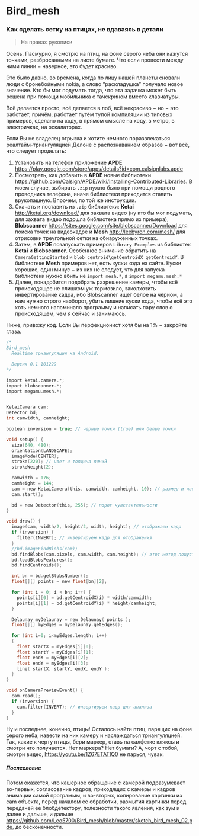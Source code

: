 # Bird_mesh

### Как сделать сетку на птицах, не вдаваясь в детали
> На правах рукописи

Осень. Пасмурно, я смотрю на птиц, на фоне серого неба они кажутся точками, разбросанными на листе бумаге. Что если провести между ними линии &minus; наверное, это будет красиво.


Это было давно, во времена, когда по лицу нашей планеты сновали люди с бронебойными nokia, а слово “раскладушка” получало новое значение.
Кто бы мог подумать тогда, что эта задачка может быть решена при помощи мобильника с тачскрином вместо клавиатуры.


Всё делается просто, всё делается в лоб, всё некрасиво &minus; но &minus; это работает, причём, работает путём тупой компиляции из типовых примеров, сделано на ходу, в прямом смысле на ходу, в метро, в электричках, на эскалаторах.


Если Вы не владелец огрызка и хотите немного поразвлекаться реалтайм-триангуляцией Делоне с распознаванием образов &minus; вот всё, что следует проделать:
1. Установить на телефон приложение **APDE** https://play.google.com/store/apps/details?id=com.calsignlabs.apde
1. Посмотреть, как добавить в **APDE** новые библиотеки https://github.com/Calsign/APDE/wiki/Installing-Contributed-Libraries. В моем случае, выбирать `.zip` нужно было при помощи родного проводника телефона, иначе библиотеки приходится ставить врукопашную. Впрочем, по той же инструкции.
1. Скачать и поставить из `.zip` библиотеки: **Ketai** http://ketai.org/download/ для захвата видео (ну кто бы мог подумать, для захвата видео подошла библиотека прямо из примера), **Blobscanner** https://sites.google.com/site/blobscanner/Download для поиска точек на видеокадре и **Mesh** http://leebyron.com/mesh/ для отрисовки треугольной сетки на обнаруженных точках.
1. Затем, в **APDE** позапускать примеров `Library Examples` из библиотек **Ketai** и **Blobscanner**. Особенное внимание обратить на `CameraGettingStarted` и `blob_centroid\getCentroidX_getCentroidY`. В библиотеке **Mesh** примеров нет, есть куски кода на сайте. Куски хорошие, один минус &minus; из них не следует, что для запуска библиотеки нужно вбить не `import mesh.*`, а `import megamu.mesh.*`
1. Далее, понадобится подобрать разрешение камеры, чтобы всё происходящее не слишком уж тормозило, заколхозить инвертирование кадра, ибо Blobscanner ищет белое на чёрном, а нам нужно строго наоборот, убить лишние куски кода, чтобы всё это хоть немного напоминало программу и написать пару слов о происходящем, чем я сейчас и занимаюсь.

Ниже, привожу код. Если Вы перфекционист хотя бы на 1% &minus; закройте глаза.


```C
/*
Bird_mesh
  Realtime триангуляция на Android.

  Версия 0.1 101229
*/

import ketai.camera.*;
import blobscanner.*;
import megamu.mesh.*;


KetaiCamera cam;
Detector bd;
int camwidth, camheight;

boolean inversion = true; // черные точки (true) или белые точки

void setup() {
  size(640, 480);
  orientation(LANDSCAPE);
  imageMode(CENTER);
  stroke(220); // цвет и толщина линий
  strokeWeight(2);

  camwidth = 176;
  camheight = 144;
  cam = new KetaiCamera(this, camwidth, camheight, 10); // размер и частота кадров камеры
  cam.start();

  bd = new Detector(this, 255); // порог чувствительности
}

void draw() {
  image(cam, width/2, height/2, width, height); // отображаем кадр
  if (inversion) {
    filter(INVERT); // инвертируем кадр для отображения
  }
  //bd.imageFindBlobs(cam);
  bd.findBlobs(cam.pixels, cam.width, cam.height); // этот метод пошустрее, чем bd.imageFindBlobs
  bd.loadBlobsFeatures();
  bd.findCentroids();

  int bn = bd.getBlobsNumber();
  float[][] points = new float[bn][2];

  for (int i = 0; i < bn; i++) {
    points[i][0] = bd.getCentroidX(i) * width/camwidth;
    points[i][1] = bd.getCentroidY(i) * height/camheight;
  }

  Delaunay myDelaunay = new Delaunay( points );
  float[][] myEdges = myDelaunay.getEdges();

  for (int i=0; i<myEdges.length; i++)
  {
    float startX = myEdges[i][0];
    float startY = myEdges[i][1];
    float endX = myEdges[i][2];
    float endY = myEdges[i][3];
    line( startX, startY, endX, endY );
  }
}

void onCameraPreviewEvent() {
  cam.read();
  if (inversion) {
    cam.filter(INVERT); // инвертируем кадр для анализа
  }
}

```

Ну и последнее, конечно, птицы! Осталось найти птиц, парящих на фоне серого неба, навести на них камеру и наслаждаться триангуляцией. Так, какие к черту птицы, бери маркер, ставь на салфетке кляксы и смотри что получается. Нет маркера? Нет бумаги? А, чорт с тобой, смотри видео,  https://youtu.be/1Z67ETATIQ0 не парься, чувак.


##### Послесловие
Потом окажется, что кашерное обращение с камерой подразумевает во-первых, согласование кадров, приходящих с камеры и кадров анимации самой программы, и во-вторых, копирование картинки из cam объекта, перед началом ее обработки, размытия картинки перед передачей ее блобдетектору, полезности такого явления, как зум и далее и дальше, и дальше https://github.com/Leo5700/Bird_mesh/blob/master/sketch_bird_mesh_02.pde, до бесконечности.
